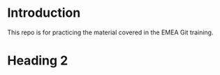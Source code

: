 # Introduction
This repo is for practicing the material covered in the EMEA Git training.

# Heading 2